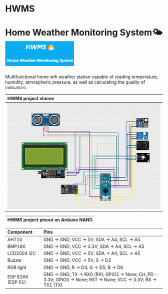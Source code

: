 # HWMS

<h1>Home Weather Monitoring System🌤️<img src="github/logo_HWMS.png" style="width: 220px;"></h1>

Multifunctional home wifi weather station capable of reading temperature, humidity, atmospheric pressure, as well as calculating the quality of indicators.

| HWMS project sheme |
| :----------------- |
| <img src="github/HWMS_SHEME.png"> |

| HWMS project pinout on Arduino NANO|
| :------------------- |

| Component | Pins |
| :-------- | :------- |
| AHT10 | GND -> GND; VCC -> 5V; SDA -> A4; SCL -> A5 |
| BMP180 | GND -> GND; VCC -> 3.3V; SDA -> A4; SCL -> A5 |
| LCD2004 I2C | GND -> GND; VCC -> 5V; SDA -> A4; SCL -> A5 |
| Buzzer | GND -> GND; VCC -> 5V; S -> D2 |
| RGB light | GND -> GND; R -> D4; G -> D5; B -> D6 |
| ESP 8266 (ESP 01) | GND -> GND; TX -> RX0 (RX); GPIO2 -> None; CH_PD - 3.3V; GPIO0 -> None; RST -> None; VCC -> 3.3V; RX -> TX1 (TX) |
